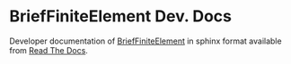 BriefFiniteElement Dev. Docs
========
Developer documentation of [BriefFiniteElement](https://github.com/epsi1on/BFE.Net) in sphinx format available from [Read The Docs](http://bfenet.readthedocs.io/en/latest/).